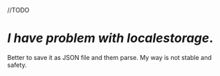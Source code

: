 //TODO

# *I have problem with localestorage*. 

Better to save it as JSON file and them parse. My way is not stable and safety.
